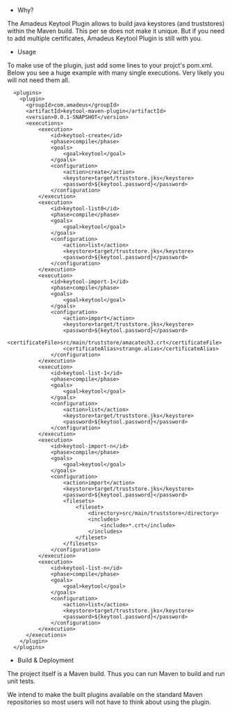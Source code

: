 * Why?

The Amadeus Keytool Plugin allows to build java keystores (and truststores) within
the Maven build. This per se does not make it unique. But if you need to add 
multiple certificates, Amadeus Keytool Plugin is still with you.

* Usage

To make use of the plugin, just add some lines to your projct's pom.xml.
Below you see a huge example with many single executions. Very likely
you will not need them all.

	  <plugins>
		<plugin>
		  <groupId>com.amadeus</groupId>
		  <artifactId>keytool-maven-plugin</artifactId>
		  <version>0.0.1-SNAPSHOT</version>
		  <executions>
			  <execution>
				  <id>keytool-create</id>
				  <phase>compile</phase>
				  <goals>
					  <goal>keytool</goal>
				  </goals>
				  <configuration>
					  <action>create</action>
					  <keystore>target/truststore.jks</keystore>
					  <password>${keytool.password}</password>
				  </configuration>
			  </execution>
			  <execution>
				  <id>keytool-list0</id>
				  <phase>compile</phase>
				  <goals>
					  <goal>keytool</goal>
				  </goals>
				  <configuration>
					  <action>list</action>
					  <keystore>target/truststore.jks</keystore>
					  <password>${keytool.password}</password>
				  </configuration>
			  </execution>
			  <execution>
				  <id>keytool-import-1</id>
				  <phase>compile</phase>
				  <goals>
					  <goal>keytool</goal>
				  </goals>
				  <configuration>
					  <action>import</action>
					  <keystore>target/truststore.jks</keystore>
					  <password>${keytool.password}</password>
					  <certificateFile>src/main/truststore/amacatech3.crt</certificateFile>
					  <certificateAlias>strange.alias</certificateAlias>
				  </configuration>
			  </execution>
			  <execution>
				  <id>keytool-list-1</id>
				  <phase>compile</phase>
				  <goals>
					  <goal>keytool</goal>
				  </goals>
				  <configuration>
					  <action>list</action>
					  <keystore>target/truststore.jks</keystore>
					  <password>${keytool.password}</password>
				  </configuration>
			  </execution>
			  <execution>
				  <id>keytool-import-n</id>
				  <phase>compile</phase>
				  <goals>
					  <goal>keytool</goal>
				  </goals>
				  <configuration>
					  <action>import</action>
					  <keystore>target/truststore.jks</keystore>
					  <password>${keytool.password}</password>
					  <filesets>
						  <fileset>
							  <directory>src/main/truststore</directory>
							  <includes>
								  <include>*.crt</include>
							  </includes>
						  </fileset>
					  </filesets>
				  </configuration>
			  </execution>
			  <execution>
				  <id>keytool-list-n</id>
				  <phase>compile</phase>
				  <goals>
					  <goal>keytool</goal>
				  </goals>
				  <configuration>
					  <action>list</action>
					  <keystore>target/truststore.jks</keystore>
					  <password>${keytool.password}</password>
				  </configuration>
			  </execution>
		  </executions>
		</plugin>		  
	  </plugins>


* Build & Deployment

The project itself is a Maven build. Thus you can run Maven to build and run
unit tests.

We intend to make the built plugins available on the standard Maven repositories
so most users will not have to think about using the plugin.
